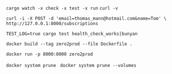 `cargo watch -x check -x test -x run`
`curl -v`

`curl -i -X POST -d 'email=thomas_mann@hotmail.com&name=Tom' \
http://127.0.0.1:8000/subscriptions`

`TEST_LOG=true cargo test health_check_works|bunyan`

`docker build --tag zero2prod --file Dockerfile .`

`docker run -p 8000:8000 zero2prod`


`docker system prune `
`docker system prune --volumes `